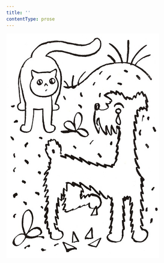 ```yaml
---
title: ''
contentType: prose
---
```


![povidani_o_pejskovi_a_kocicce_024](./resources/povidani_o_pejskovi_a_kocicce_024.jpg)
